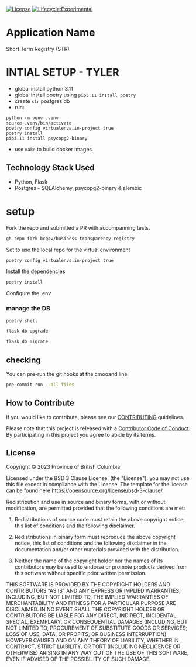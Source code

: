 [![License](https://img.shields.io/badge/License-BSD%203%20Clause-blue.svg)](../LICENSE)
[![Lifecycle:Experimental](https://img.shields.io/badge/Lifecycle-Experimental-339999)](<Redirect-URL>)


# Application Name
Short Term Registry (STR)

# INTIAL SETUP - TYLER
- global install python 3.11
- global install poetry using `pip3.11 install poetry`
- create `str` postgres db
- run:
```
python -m venv .venv
source .venv/bin/activate
poetry config virtualenvs.in-project true
poetry install
pip3.11 install psycopg2-binary
```
- use `make` to build docker images

## Technology Stack Used
* Python, Flask
* Postgres -  SQLAlchemy, psycopg2-binary & alembic

# setup
Fork the repo and submitted a PR with accompanning tests.
```bash
gh repo fork bcgov/business-transparency-registry
```

Set to use the local repo for the virtual environment
```bash
poetry config virtualenvs.in-project true
```
Install the dependencies
```bash
poetry install
```

Configure the .env

### manage the DB
```bash
poetry shell
```

```bash
flask db upgrade
```

```bash
flask db migrate
```

## checking
You can pre-run the git hooks at the cmooand line
```bash
pre-commit run --all-files
```

## How to Contribute

If you would like to contribute, please see our [CONTRIBUTING](./CONTRIBUTING.md) guidelines.

Please note that this project is released with a [Contributor Code of Conduct](./CODE_OF_CONDUCT.md).
By participating in this project you agree to abide by its terms.

## License
Copyright © 2023 Province of British Columbia

Licensed under the BSD 3 Clause License, (the "License");
you may not use this file except in compliance with the License.
The template for the license can be found here
   https://opensource.org/license/bsd-3-clause/

Redistribution and use in source and binary forms,
with or without modification, are permitted provided that the
following conditions are met:

1. Redistributions of source code must retain the above copyright notice,
   this list of conditions and the following disclaimer.

2. Redistributions in binary form must reproduce the above copyright notice,
   this list of conditions and the following disclaimer in the documentation
   and/or other materials provided with the distribution.

3. Neither the name of the copyright holder nor the names of its contributors
   may be used to endorse or promote products derived from this software
   without specific prior written permission.

THIS SOFTWARE IS PROVIDED BY THE COPYRIGHT HOLDERS AND CONTRIBUTORS “AS IS”
AND ANY EXPRESS OR IMPLIED WARRANTIES, INCLUDING, BUT NOT LIMITED TO,
THE IMPLIED WARRANTIES OF MERCHANTABILITY AND FITNESS FOR A PARTICULAR PURPOSE
ARE DISCLAIMED. IN NO EVENT SHALL THE COPYRIGHT HOLDER OR CONTRIBUTORS BE
LIABLE FOR ANY DIRECT, INDIRECT, INCIDENTAL, SPECIAL, EXEMPLARY, OR
CONSEQUENTIAL DAMAGES (INCLUDING, BUT NOT LIMITED TO, PROCUREMENT OF
SUBSTITUTE GOODS OR SERVICES; LOSS OF USE, DATA, OR PROFITS; OR BUSINESS
INTERRUPTION) HOWEVER CAUSED AND ON ANY THEORY OF LIABILITY, WHETHER IN
CONTRACT, STRICT LIABILITY, OR TORT (INCLUDING NEGLIGENCE OR OTHERWISE)
ARISING IN ANY WAY OUT OF THE USE OF THIS SOFTWARE, EVEN IF ADVISED OF THE
POSSIBILITY OF SUCH DAMAGE.
